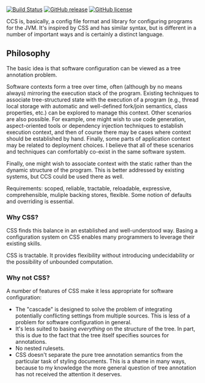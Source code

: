 [![Build Status](https://travis-ci.org/hellige/ccs.svg?branch=master)](https://travis-ci.org/hellige/ccs)
[![GitHub release](https://img.shields.io/github/v/release/hellige/ccs?include_prereleases&sort=semver)](https://github.com/hellige/ccs/releases)
[![GitHub license](https://img.shields.io/github/license/hellige/ccs)](https://github.com/hellige/ccs/blob/master/LICENSE)


CCS is, basically, a config file format and library for configuring programs
for the JVM. It's inspired by CSS and has similar syntax, but is different in
a number of important ways and is certainly a distinct language.

Philosophy
----------

The basic idea is that software configuration can be viewed as a tree
annotation problem.

Software contexts form a tree over time, often (although by no means always)
mirroring the execution stack of the program. Existing techniques to associate
tree-structured state with the execution of a program (e.g., thread local
storage with automatic and well-defined fork/join semantics, class properties,
etc.) can be explored to manage this context. Other scenarios are also
possible. For example, one might wish to use code generation, aspect-oriented
tools or dependency injection techniques to establish execution context, and
then of course there may be cases where context should be established by hand.
Finally, some parts of application context may be related to deployment
choices. I believe that all of these scenarios and techniques can comfortably
co-exist in the same software system.

Finally, one might wish to associate context with the static rather than the
dynamic structure of the program. This is better addressed by existing systems,
but CCS could be used there as well.

Requirements: scoped, reliable, tractable, reloadable, expressive,
comprehensible, muliple backing stores, flexible. Some notion of defaults and
overriding is essential.

### Why CSS? ###

CSS finds this balance in an established and well-understood way. Basing a
configuration system on CSS enables many programmers to leverage their existing
skills.

CSS is tractable. It provides flexibility without introducing undecidability
or the possibility of unbounded computation.

### Why not CSS? ###

A number of features of CSS make it less appropriate for software
configuration:

  - The "cascade" is designed to solve the problem of integrating potentially
    conflicting settings from multiple sources. This is less of a problem for
    software configuration in general.
  - It's less suited to basing *everything* on the structure of the tree. In
    part, this is due to the fact that the tree itself specifies sources for
    annotations.
  - No nested rulesets.
  - CSS doesn't separate the pure tree annotation semantics from the
    particular task of styling documents. This is a shame in many ways,
    because to my knowledge the more general question of tree annotation has
    not received the attention it deserves.
